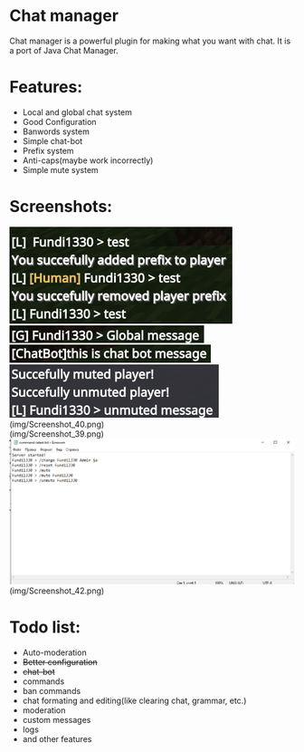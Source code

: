 # Chat manager
Chat manager is a powerful plugin for making what you want with chat. It is a port of Java Chat Manager.
# Features:
* Local and global chat system
* Good Configuration
* Banwords system
* Simple chat-bot
* Prefix system
* Anti-caps(maybe work incorrectly)
* Simple mute system
# Screenshots:
![Local chat](img/Screenshot_21.png)<br>
![Global chat](img/Screenshot_22.png)<br>
![Chat bot](img/Screenshot_23.png)<br>
![Mute system](img/Screenshot_38.png)<br>
(img/Screenshot_40.png)<br>
(img/Screenshot_39.png)<br>
![Logs](img/Screenshot_41.png)<br>
(img/Screenshot_42.png)
# Todo list:
* Auto-moderation 
* ~~Better configuration~~
* ~~chat-bot~~
* commands
* ban commands
* chat formating and editing(like clearing chat, grammar, etc.)
* moderation
* custom messages
* logs
* and other features
